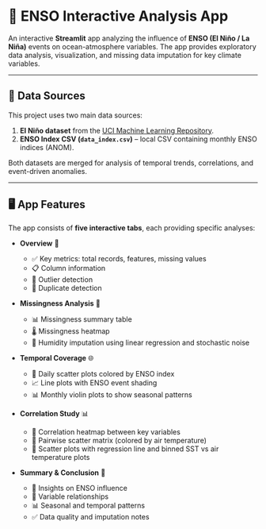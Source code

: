 # 🌊 ENSO Interactive Analysis App

An interactive **Streamlit** app analyzing the influence of **ENSO (El Niño / La Niña)** events on ocean-atmosphere variables. The app provides exploratory data analysis, visualization, and missing data imputation for key climate variables.

---

## 📂 Data Sources

This project uses two main data sources:

1. **El Niño dataset** from the [UCI Machine Learning Repository](https://archive.ics.uci.edu/dataset/122/el+nino).  
2. **ENSO Index CSV (`data_index.csv`)** – local CSV containing monthly ENSO indices (ANOM).

Both datasets are merged for analysis of temporal trends, correlations, and event-driven anomalies.

---

## 🖥 App Features

The app consists of **five interactive tabs**, each providing specific analyses:

- **Overview** 🌊  
  - ✅ Key metrics: total records, features, missing values  
  - 📋 Column information  
  - 🚨 Outlier detection  
  - 🔁 Duplicate detection  

- **Missingness Analysis** 💨  
  - 📊 Missingness summary table  
  - 🌡 Missingness heatmap  
  - 🔧 Humidity imputation using linear regression and stochastic noise  

- **Temporal Coverage** 🌐  
  - 📅 Daily scatter plots colored by ENSO index  
  - 📈 Line plots with ENSO event shading  
  - 📊 Monthly violin plots to show seasonal patterns  

- **Correlation Study** 📊  
  - 🔸 Correlation heatmap between key variables  
  - 🔸 Pairwise scatter matrix (colored by air temperature)  
  - 🔸 Scatter plots with regression line and binned SST vs air temperature plots  

- **Summary & Conclusion** 📖  
  - 🌊 Insights on ENSO influence  
  - 📌 Variable relationships  
  - 📊 Seasonal and temporal patterns  
  - ✅ Data quality and imputation notes
